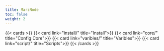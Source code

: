 ```yaml
---
title: MarzNode
toc: false
weight: 2
---
```


{{< cards >}}
  {{< card link="install/" title="Install">}}
  {{< card link="core/" title="Config Core">}}
  {{< card link="varibles/" title="Varibles">}}
  {{< card link="script/" title="Scripts">}}
{{< /cards >}}